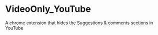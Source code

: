 # VideoOnly_YouTube
A chrome extension that hides the Suggestions &amp; comments sections in YouTube
